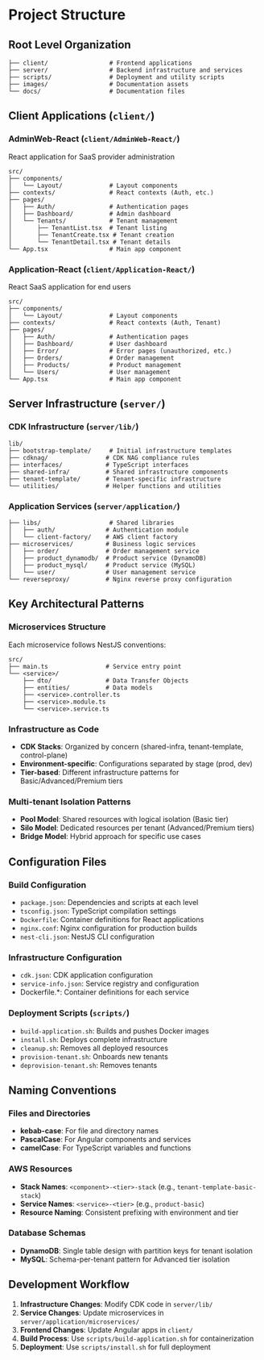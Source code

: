 # Project Structure

## Root Level Organization

```
├── client/                 # Frontend applications
├── server/                 # Backend infrastructure and services
├── scripts/                # Deployment and utility scripts
├── images/                 # Documentation assets
└── docs/                   # Documentation files
```

## Client Applications (`client/`)

### AdminWeb-React (`client/AdminWeb-React/`)
React application for SaaS provider administration
```
src/
├── components/
│   └── Layout/             # Layout components
├── contexts/               # React contexts (Auth, etc.)
├── pages/
│   ├── Auth/               # Authentication pages
│   ├── Dashboard/          # Admin dashboard
│   └── Tenants/            # Tenant management
│       ├── TenantList.tsx  # Tenant listing
│       ├── TenantCreate.tsx # Tenant creation
│       └── TenantDetail.tsx # Tenant details
└── App.tsx                 # Main app component
```

### Application-React (`client/Application-React/`)
React SaaS application for end users
```
src/
├── components/
│   └── Layout/             # Layout components
├── contexts/               # React contexts (Auth, Tenant)
├── pages/
│   ├── Auth/               # Authentication pages
│   ├── Dashboard/          # User dashboard
│   ├── Error/              # Error pages (unauthorized, etc.)
│   ├── Orders/             # Order management
│   ├── Products/           # Product management
│   └── Users/              # User management
└── App.tsx                 # Main app component
```

## Server Infrastructure (`server/`)

### CDK Infrastructure (`server/lib/`)
```
lib/
├── bootstrap-template/     # Initial infrastructure templates
├── cdknag/                # CDK NAG compliance rules
├── interfaces/            # TypeScript interfaces
├── shared-infra/          # Shared infrastructure components
├── tenant-template/       # Tenant-specific infrastructure
└── utilities/             # Helper functions and utilities
```

### Application Services (`server/application/`)
```
├── libs/                   # Shared libraries
│   ├── auth/              # Authentication module
│   └── client-factory/    # AWS client factory
├── microservices/         # Business logic services
│   ├── order/             # Order management service
│   ├── product_dynamodb/  # Product service (DynamoDB)
│   ├── product_mysql/     # Product service (MySQL)
│   └── user/              # User management service
└── reverseproxy/          # Nginx reverse proxy configuration
```

## Key Architectural Patterns

### Microservices Structure
Each microservice follows NestJS conventions:
```
src/
├── main.ts                # Service entry point
└── <service>/
    ├── dto/               # Data Transfer Objects
    ├── entities/          # Data models
    ├── <service>.controller.ts
    ├── <service>.module.ts
    └── <service>.service.ts
```

### Infrastructure as Code
- **CDK Stacks**: Organized by concern (shared-infra, tenant-template, control-plane)
- **Environment-specific**: Configurations separated by stage (prod, dev)
- **Tier-based**: Different infrastructure patterns for Basic/Advanced/Premium tiers

### Multi-tenant Isolation Patterns
- **Pool Model**: Shared resources with logical isolation (Basic tier)
- **Silo Model**: Dedicated resources per tenant (Advanced/Premium tiers)
- **Bridge Model**: Hybrid approach for specific use cases

## Configuration Files

### Build Configuration
- `package.json`: Dependencies and scripts at each level
- `tsconfig.json`: TypeScript compilation settings
- `Dockerfile`: Container definitions for React applications
- `nginx.conf`: Nginx configuration for production builds
- `nest-cli.json`: NestJS CLI configuration

### Infrastructure Configuration
- `cdk.json`: CDK application configuration
- `service-info.json`: Service registry and configuration
- Dockerfile.*: Container definitions for each service

### Deployment Scripts (`scripts/`)
- `build-application.sh`: Builds and pushes Docker images
- `install.sh`: Deploys complete infrastructure
- `cleanup.sh`: Removes all deployed resources
- `provision-tenant.sh`: Onboards new tenants
- `deprovision-tenant.sh`: Removes tenants

## Naming Conventions

### Files and Directories
- **kebab-case**: For file and directory names
- **PascalCase**: For Angular components and services
- **camelCase**: For TypeScript variables and functions

### AWS Resources
- **Stack Names**: `<component>-<tier>-stack` (e.g., `tenant-template-basic-stack`)
- **Service Names**: `<service>-<tier>` (e.g., `product-basic`)
- **Resource Naming**: Consistent prefixing with environment and tier

### Database Schemas
- **DynamoDB**: Single table design with partition keys for tenant isolation
- **MySQL**: Schema-per-tenant pattern for Advanced tier isolation

## Development Workflow

1. **Infrastructure Changes**: Modify CDK code in `server/lib/`
2. **Service Changes**: Update microservices in `server/application/microservices/`
3. **Frontend Changes**: Update Angular apps in `client/`
4. **Build Process**: Use `scripts/build-application.sh` for containerization
5. **Deployment**: Use `scripts/install.sh` for full deployment